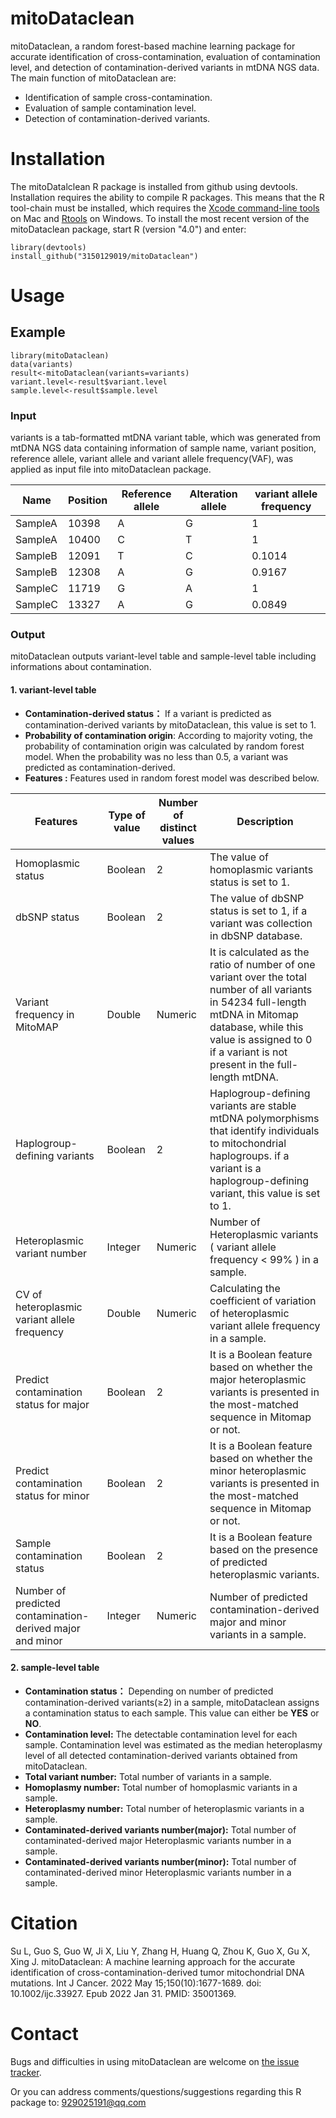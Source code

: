 # mitoDataclean
  mitoDataclean, a random forest-based machine learning package for accurate identification of cross-contamination, evaluation of contamination level, and detection of contamination-derived variants in mtDNA NGS data.<br>
The main function of mitoDataclean are:<br>

  * Identification of sample cross-contamination.<br>
  * Evaluation of sample contamination level.<br>
  * Detection of contamination-derived variants.<br>



# Installation 

The mitoDatalclean R package is installed from github using devtools. Installation requires the ability to compile R packages. This means that the R tool-chain must be installed, which requires the [Xcode command-line tools](http://railsapps.github.io/xcode-command-line-tools.html) on Mac and [Rtools](https://cran.r-project.org/bin/windows/Rtools/) on Windows. To install the most recent version of the mitoDataclean package, start R (version "4.0") and enter:

```
library(devtools)
install_github("3150129019/mitoDataclean")
```



# Usage

## Example

```
library(mitoDataclean)
data(variants)
result<-mitoDataclean(variants=variants)
variant.level<-result$variant.level
sample.level<-result$sample.level
```

### Input

  variants is a tab-formatted mtDNA variant table, which was generated from mtDNA NGS data containing information of sample name, variant position, 
reference allele, variant allele and variant allele frequency(VAF), was applied as input file into mitoDataclean package. 

| Name    | Position | Reference allele | Alteration allele | variant allele frequency |
| ------- | -------- | ---------------- | ----------------- | ------------------------ |
| SampleA | 10398    | A                | G                 | 1                        |
| SampleA | 10400    | C                | T                 | 1                        |
| SampleB | 12091    | T                | C                 | 0.1014                   |
| SampleB | 12308    | A                | G                 | 0.9167                   |
| SampleC | 11719    | G                | A                 | 1                        |
| SampleC | 13327    | A                | G                 | 0.0849                   |

### Output 

  mitoDataclean outputs variant-level table and sample-level table including informations about contamination.

#### 1. variant-level table 

- **Contamination-derived status：** If a variant is predicted as contamination-derived variants by mitoDataclean, this value is set to 1.
- **Probability of contamination origin**: According to majority voting, the probability of contamination origin was calculated by random forest model. When the probability was no less than 0.5, a variant was predicted as contamination-derived.
- **Features :** Features used in random forest model was described below.

| Features                                                  | Type of value | Number of      distinct values | Description                                                  |
| --------------------------------------------------------- | ------------- | ------------------------------ | ------------------------------------------------------------ |
| Homoplasmic status                                        | Boolean       | 2                              | The value of  homoplasmic variants status is set to 1.       |
| dbSNP status                                              | Boolean       | 2                              | The value  of dbSNP status is set to 1, if a variant was collection in dbSNP database. |
| Variant frequency in MitoMAP                              | Double        | Numeric                        | It is  calculated as the ratio of number of one variant over the total number of all  variants in 54234 full-length mtDNA in Mitomap database, while this value is assigned to 0 if a  variant is not present in the full-length mtDNA. |
| Haplogroup-defining variants                              | Boolean       | 2                              | Haplogroup-defining  variants are stable mtDNA polymorphisms that identify individuals to  mitochondrial haplogroups. if  a variant is a haplogroup-defining variant, this value is set to 1. |
| Heteroplasmic variant number                              | Integer       | Numeric                        | Number of  Heteroplasmic variants ( variant allele frequency < 99% ) in a sample. |
| CV of heteroplasmic variant allele frequency              | Double        | Numeric                        | Calculating the coefficient of  variation of heteroplasmic variant allele frequency in  a sample. |
| Predict contamination status for major                    | Boolean       | 2                              | It is a Boolean  feature based on whether the major heteroplasmic variants is presented in the  most-matched sequence in Mitomap or not. |
| Predict contamination status for minor                    | Boolean       | 2                              | It is a Boolean  feature based on whether the minor heteroplasmic variants is presented in the  most-matched sequence in Mitomap or not. |
| Sample contamination status                               | Boolean       | 2                              | It is a Boolean  feature based on the presence of predicted heteroplasmic variants. |
| Number of predicted contamination-derived major and minor | Integer       | Numeric                        | Number of  predicted contamination-derived major and minor variants in a sample. |

#### 2. sample-level table 

- **Contamination status：** Depending on number of predicted contamination-derived variants(≥2) in a sample, mitoDataclean assigns a contamination status to each sample. This value can either be **YES** or **NO**.
- **Contamination level:** The detectable contamination level for each sample. Contamination level was estimated as the median heteroplasmy level of all detected contamination-derived variants obtained from mitoDataclean.
- **Total variant number:** Total number of variants in a sample.
- **Homoplasmy number:** Total  number of homoplasmic variants in a sample.
- **Heteroplasmy number:** Total number of  heteroplasmic variants in a sample.
- **Contaminated-derived variants number(major):**  Total number of  contaminated-derived major Heteroplasmic variants number in a sample.
- **Contaminated-derived variants number(minor):**  Total number of  contaminated-derived minor Heteroplasmic variants number in a sample.

# Citation

Su L, Guo S, Guo W, Ji X, Liu Y, Zhang H, Huang Q, Zhou K, Guo X, Gu X, Xing J. mitoDataclean: A machine learning approach for the accurate identification of cross-contamination-derived tumor mitochondrial DNA mutations. Int J Cancer. 2022 May 15;150(10):1677-1689. doi: 10.1002/ijc.33927. Epub 2022 Jan 31. PMID: 35001369.

# Contact 

Bugs and difficulties in using mitoDataclean are welcome on [the issue tracker](https://github.com/3150129019/mitoDataclean/issues). 

Or you can address comments/questions/suggestions regarding this R package to: 929025191@qq.com<br>


